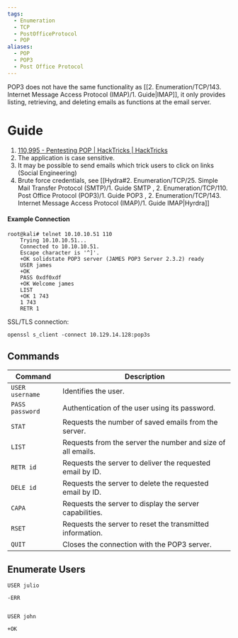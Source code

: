 ```yaml
---
tags:
  - Enumeration
  - TCP
  - PostOfficeProtocol
  - POP
aliases:
  - POP
  - POP3
  - Post Office Protocol
---
```


POP3 does not have the same functionality as [[2. Enumeration/TCP/143. Internet Message Access Protocol (IMAP)/1. Guide|IMAP]], it only provides listing, retrieving, and deleting emails as functions at the email server.
# Guide

1. [110,995 - Pentesting POP | HackTricks | HackTricks](https://book.hacktricks.xyz/network-services-pentesting/pentesting-pop)
2. The application is case sensitive.
3. It may be possible to send emails which trick users to click on links (Social Engineering)
4. Brute force credentials, see [[Hydra#2. Enumeration/TCP/25. Simple Mail Transfer Protocol (SMTP)/1. Guide SMTP , 2. Enumeration/TCP/110. Post Office Protocol (POP3)/1. Guide POP3 , 2. Enumeration/TCP/143. Internet Message Access Protocol (IMAP)/1. Guide IMAP|Hyrdra]]
#### Example Connection 

```
root@kali# telnet 10.10.10.51 110
	Trying 10.10.10.51...
	Connected to 10.10.10.51.
	Escape character is '^]'.
	+OK solidstate POP3 server (JAMES POP3 Server 2.3.2) ready 
	USER james
	+OK
	PASS 0xdf0xdf
	+OK Welcome james
	LIST
	+OK 1 743
	1 743
	RETR 1
```

SSL/TLS connection: 

```shell-session
openssl s_client -connect 10.129.14.128:pop3s
```
## Commands

| **Command**     | **Description**                                             |
| --------------- | ----------------------------------------------------------- |
| `USER username` | Identifies the user.                                        |
| `PASS password` | Authentication of the user using its password.              |
| `STAT`          | Requests the number of saved emails from the server.        |
| `LIST`          | Requests from the server the number and size of all emails. |
| `RETR id`       | Requests the server to deliver the requested email by ID.   |
| `DELE id`       | Requests the server to delete the requested email by ID.    |
| `CAPA`          | Requests the server to display the server capabilities.     |
| `RSET`          | Requests the server to reset the transmitted information.   |
| `QUIT`          | Closes the connection with the POP3 server.                 |

## Enumerate Users

```shell-session
USER julio

-ERR


USER john

+OK
```